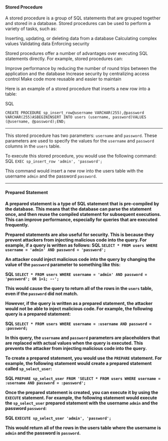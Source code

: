 <h4>Stored Procedure</h4>

A stored procedure is a group of SQL statements that are grouped together and stored in a database. Stored procedures can be used to perform a variety of tasks, such as:

Inserting, updating, or deleting data from a database
Calculating complex values
Validating data
Enforcing security

Stored procedures offer a number of advantages over executing SQL statements directly. For example, stored procedures can:

Improve performance by reducing the number of round trips between the application and the database
Increase security by centralizing access control
Make code more reusable and easier to maintain

Here is an example of a stored procedure that inserts a new row into a table:

SQL

`CREATE PROCEDURE sp_insert_row@username VARCHAR(255),@password VARCHAR(255)ASBEGININSERT INTO users (username, password)VALUES (@username, @password);END;`

---
This stored procedure has two parameters: `username` and `password`. These parameters are used to specify the values for the `username` and `password` columns in the `users` table.

To execute this stored procedure, you would use the following command:
SQL
`EXEC sp_insert_row 'admin', 'password';`

This command would insert a new row into the users table with the username `admin` and the password `password`.

---
<h4>Prepared Statement<h4>
  
A prepared statement is a type of SQL statement that is pre-compiled by the database. This means that the database can parse the statement once, and then reuse the compiled statement for subsequent executions. This can improve performance, especially for queries that are executed frequently.

Prepared statements are also useful for security. This is because they prevent attackers from injecting malicious code into the query. For example, if a query is written as follows:
SQL
`SELECT * FROM users WHERE username = 'admin' AND password = 'password';`

An attacker could inject malicious code into the query by changing the value of the `password` parameter to something like this:

SQL
`SELECT * FROM users WHERE username = 'admin' AND password = 'password'; OR 1=1; --';`

This would cause the query to return all of the rows in the `users` table, even if the `password` did not match.

However, if the query is written as a prepared statement, the attacker would not be able to inject malicious code. For example, the following query is a prepared statement:

SQL
`SELECT * FROM users WHERE username = :username AND password = :password;`

In this query, the `username` and `password` parameters are placeholders that are replaced with actual values when the query is executed. This prevents the attacker from injecting malicious code into the query.

To create a prepared statement, you would use the `PREPARE` statement. For example, the following statement would create a prepared statement called `sp_select_user`:

SQL
`PREPARE sp_select_user FROM 'SELECT * FROM users WHERE username = :username AND password = :password';`

Once the prepared statement is created, you can execute it by using the `EXECUTE` statement. For example, the following statement would execute the `sp_select_user` prepared statement with the username `admin` and the password `password`:

SQL
`EXECUTE sp_select_user 'admin', 'password';`

This would return all of the rows in the users table where the username is `admin` and the password is `password`.
